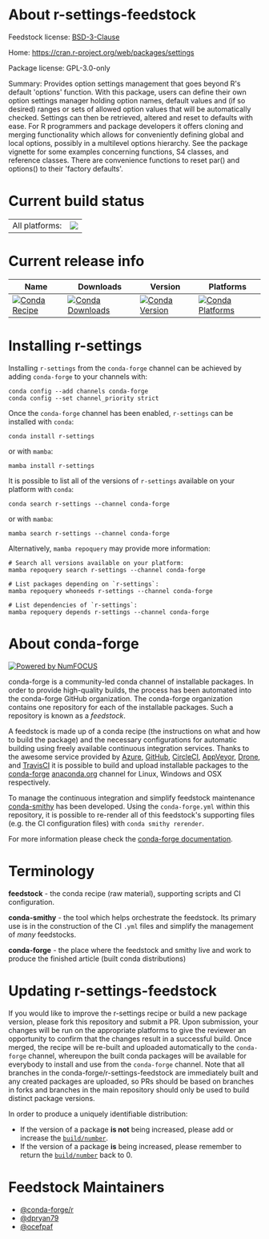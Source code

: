 About r-settings-feedstock
==========================

Feedstock license: [BSD-3-Clause](https://github.com/conda-forge/r-settings-feedstock/blob/main/LICENSE.txt)

Home: https://cran.r-project.org/web/packages/settings

Package license: GPL-3.0-only

Summary: Provides option settings management that goes beyond R's default 'options' function. With this package, users can define their own option settings manager holding option names, default values and  (if so desired) ranges or sets of allowed option values that will be  automatically checked. Settings can then be retrieved, altered and reset  to defaults with ease. For R programmers and package developers it offers  cloning and merging functionality which allows for conveniently defining  global and local options, possibly in a multilevel options hierarchy. See  the package vignette for some examples concerning functions, S4 classes,  and reference classes. There are convenience functions to reset par()  and options() to their 'factory defaults'.

Current build status
====================


<table><tr><td>All platforms:</td>
    <td>
      <a href="https://dev.azure.com/conda-forge/feedstock-builds/_build/latest?definitionId=1603&branchName=main">
        <img src="https://dev.azure.com/conda-forge/feedstock-builds/_apis/build/status/r-settings-feedstock?branchName=main">
      </a>
    </td>
  </tr>
</table>

Current release info
====================

| Name | Downloads | Version | Platforms |
| --- | --- | --- | --- |
| [![Conda Recipe](https://img.shields.io/badge/recipe-r--settings-green.svg)](https://anaconda.org/conda-forge/r-settings) | [![Conda Downloads](https://img.shields.io/conda/dn/conda-forge/r-settings.svg)](https://anaconda.org/conda-forge/r-settings) | [![Conda Version](https://img.shields.io/conda/vn/conda-forge/r-settings.svg)](https://anaconda.org/conda-forge/r-settings) | [![Conda Platforms](https://img.shields.io/conda/pn/conda-forge/r-settings.svg)](https://anaconda.org/conda-forge/r-settings) |

Installing r-settings
=====================

Installing `r-settings` from the `conda-forge` channel can be achieved by adding `conda-forge` to your channels with:

```
conda config --add channels conda-forge
conda config --set channel_priority strict
```

Once the `conda-forge` channel has been enabled, `r-settings` can be installed with `conda`:

```
conda install r-settings
```

or with `mamba`:

```
mamba install r-settings
```

It is possible to list all of the versions of `r-settings` available on your platform with `conda`:

```
conda search r-settings --channel conda-forge
```

or with `mamba`:

```
mamba search r-settings --channel conda-forge
```

Alternatively, `mamba repoquery` may provide more information:

```
# Search all versions available on your platform:
mamba repoquery search r-settings --channel conda-forge

# List packages depending on `r-settings`:
mamba repoquery whoneeds r-settings --channel conda-forge

# List dependencies of `r-settings`:
mamba repoquery depends r-settings --channel conda-forge
```


About conda-forge
=================

[![Powered by
NumFOCUS](https://img.shields.io/badge/powered%20by-NumFOCUS-orange.svg?style=flat&colorA=E1523D&colorB=007D8A)](https://numfocus.org)

conda-forge is a community-led conda channel of installable packages.
In order to provide high-quality builds, the process has been automated into the
conda-forge GitHub organization. The conda-forge organization contains one repository
for each of the installable packages. Such a repository is known as a *feedstock*.

A feedstock is made up of a conda recipe (the instructions on what and how to build
the package) and the necessary configurations for automatic building using freely
available continuous integration services. Thanks to the awesome service provided by
[Azure](https://azure.microsoft.com/en-us/services/devops/), [GitHub](https://github.com/),
[CircleCI](https://circleci.com/), [AppVeyor](https://www.appveyor.com/),
[Drone](https://cloud.drone.io/welcome), and [TravisCI](https://travis-ci.com/)
it is possible to build and upload installable packages to the
[conda-forge](https://anaconda.org/conda-forge) [anaconda.org](https://anaconda.org/)
channel for Linux, Windows and OSX respectively.

To manage the continuous integration and simplify feedstock maintenance
[conda-smithy](https://github.com/conda-forge/conda-smithy) has been developed.
Using the ``conda-forge.yml`` within this repository, it is possible to re-render all of
this feedstock's supporting files (e.g. the CI configuration files) with ``conda smithy rerender``.

For more information please check the [conda-forge documentation](https://conda-forge.org/docs/).

Terminology
===========

**feedstock** - the conda recipe (raw material), supporting scripts and CI configuration.

**conda-smithy** - the tool which helps orchestrate the feedstock.
                   Its primary use is in the construction of the CI ``.yml`` files
                   and simplify the management of *many* feedstocks.

**conda-forge** - the place where the feedstock and smithy live and work to
                  produce the finished article (built conda distributions)


Updating r-settings-feedstock
=============================

If you would like to improve the r-settings recipe or build a new
package version, please fork this repository and submit a PR. Upon submission,
your changes will be run on the appropriate platforms to give the reviewer an
opportunity to confirm that the changes result in a successful build. Once
merged, the recipe will be re-built and uploaded automatically to the
`conda-forge` channel, whereupon the built conda packages will be available for
everybody to install and use from the `conda-forge` channel.
Note that all branches in the conda-forge/r-settings-feedstock are
immediately built and any created packages are uploaded, so PRs should be based
on branches in forks and branches in the main repository should only be used to
build distinct package versions.

In order to produce a uniquely identifiable distribution:
 * If the version of a package **is not** being increased, please add or increase
   the [``build/number``](https://docs.conda.io/projects/conda-build/en/latest/resources/define-metadata.html#build-number-and-string).
 * If the version of a package **is** being increased, please remember to return
   the [``build/number``](https://docs.conda.io/projects/conda-build/en/latest/resources/define-metadata.html#build-number-and-string)
   back to 0.

Feedstock Maintainers
=====================

* [@conda-forge/r](https://github.com/conda-forge/r/)
* [@dpryan79](https://github.com/dpryan79/)
* [@ocefpaf](https://github.com/ocefpaf/)


